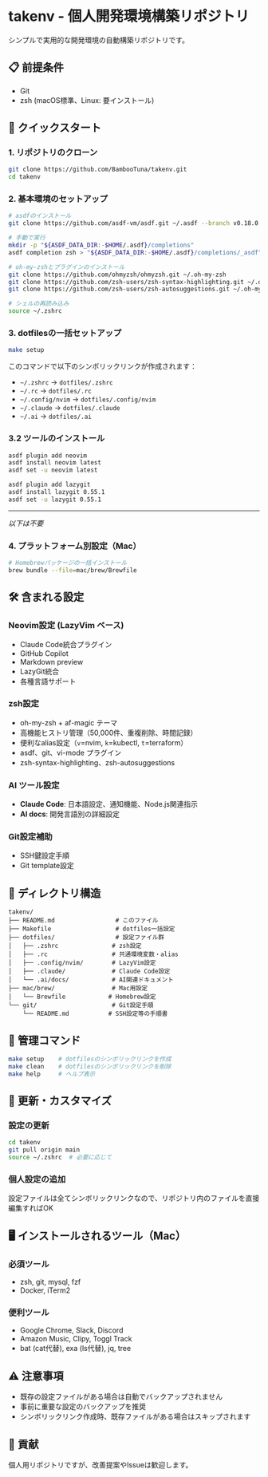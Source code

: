 # takenv - 個人開発環境構築リポジトリ

シンプルで実用的な開発環境の自動構築リポジトリです。

## 📋 前提条件

- Git
- zsh (macOS標準、Linux: 要インストール)

## 🚀 クイックスタート

### 1. リポジトリのクローン

```bash
git clone https://github.com/BambooTuna/takenv.git
cd takenv
```

### 2. 基本環境のセットアップ

```bash
# asdfのインストール
git clone https://github.com/asdf-vm/asdf.git ~/.asdf --branch v0.18.0

# 手動で実行
mkdir -p "${ASDF_DATA_DIR:-$HOME/.asdf}/completions"
asdf completion zsh > "${ASDF_DATA_DIR:-$HOME/.asdf}/completions/_asdf"

# oh-my-zshとプラグインのインストール
git clone https://github.com/ohmyzsh/ohmyzsh.git ~/.oh-my-zsh
git clone https://github.com/zsh-users/zsh-syntax-highlighting.git ~/.oh-my-zsh/plugins/zsh-syntax-highlighting
git clone https://github.com/zsh-users/zsh-autosuggestions.git ~/.oh-my-zsh/plugins/zsh-autosuggestions

# シェルの再読み込み
source ~/.zshrc
```

### 3. dotfilesの一括セットアップ

```bash
make setup
```

このコマンドで以下のシンボリックリンクが作成されます：
- `~/.zshrc` → `dotfiles/.zshrc`
- `~/.rc` → `dotfiles/.rc`
- `~/.config/nvim` → `dotfiles/.config/nvim`
- `~/.claude` → `dotfiles/.claude`
- `~/.ai` → `dotfiles/.ai`


### 3.2 ツールのインストール

```bash
asdf plugin add neovim
asdf install neovim latest
asdf set -u neovim latest

asdf plugin add lazygit
asdf install lazygit 0.55.1
asdf set -u lazygit 0.55.1
```

---

*以下は不要*

### 4. プラットフォーム別設定（Mac）

```bash
# Homebrewパッケージの一括インストール
brew bundle --file=mac/brew/Brewfile
```

## 🛠 含まれる設定

### Neovim設定 (LazyVim ベース)
- Claude Code統合プラグイン
- GitHub Copilot
- Markdown preview
- LazyGit統合
- 各種言語サポート

### zsh設定
- oh-my-zsh + af-magic テーマ
- 高機能ヒストリ管理（50,000件、重複削除、時間記録）
- 便利なalias設定（`v`=nvim, `k`=kubectl, `t`=terraform）
- asdf、git、vi-mode プラグイン
- zsh-syntax-highlighting、zsh-autosuggestions

### AI ツール設定
- **Claude Code**: 日本語設定、通知機能、Node.js関連指示
- **AI docs**: 開発言語別の詳細設定

### Git設定補助
- SSH鍵設定手順
- Git template設定

## 📁 ディレクトリ構造

```
takenv/
├── README.md                 # このファイル
├── Makefile                  # dotfiles一括設定
├── dotfiles/                 # 設定ファイル群
│   ├── .zshrc               # zsh設定
│   ├── .rc                  # 共通環境変数・alias
│   ├── .config/nvim/        # LazyVim設定
│   ├── .claude/             # Claude Code設定
│   └── .ai/docs/            # AI関連ドキュメント
├── mac/brew/                # Mac用設定
│   └── Brewfile            # Homebrew設定
└── git/                     # Git設定手順
    └── README.md           # SSH設定等の手順書
```

## 🔧 管理コマンド

```bash
make setup    # dotfilesのシンボリックリンクを作成
make clean    # dotfilesのシンボリックリンクを削除
make help     # ヘルプ表示
```

## 🔄 更新・カスタマイズ

### 設定の更新
```bash
cd takenv
git pull origin main
source ~/.zshrc  # 必要に応じて
```

### 個人設定の追加
設定ファイルは全てシンボリックリンクなので、リポジトリ内のファイルを直接編集すればOK

## 🖥 インストールされるツール（Mac）

### 必須ツール
- zsh, git, mysql, fzf
- Docker, iTerm2

### 便利ツール
- Google Chrome, Slack, Discord
- Amazon Music, Clipy, Toggl Track
- bat (cat代替), exa (ls代替), jq, tree

## ⚠️ 注意事項

- 既存の設定ファイルがある場合は自動でバックアップされません
- 事前に重要な設定のバックアップを推奨
- シンボリックリンク作成時、既存ファイルがある場合はスキップされます

## 🤝 貢献

個人用リポジトリですが、改善提案やIssueは歓迎します。
